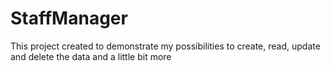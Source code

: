 # StaffManager
This project created to demonstrate my possibilities to create, read, update and delete the data and a little bit more
